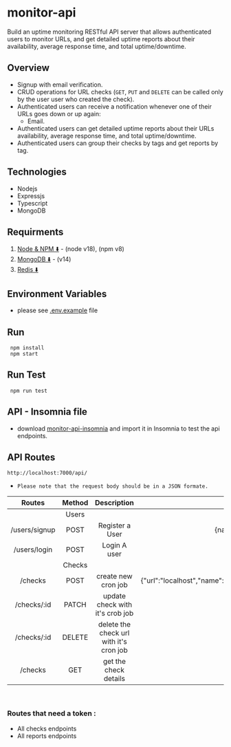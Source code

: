 # monitor-api

<p>Build an uptime monitoring RESTful API server that allows authenticated users to monitor URLs, and get detailed uptime reports about their availability, average response time, and total uptime/downtime.</p>

## Overview

- Signup with email verification.
- CRUD operations for URL checks (`GET`, `PUT` and `DELETE` can be called only by the user user who created the check).
- Authenticated users can receive a notification whenever one of their URLs goes down or up again:
  - Email.
- Authenticated users can get detailed uptime reports about their URLs availability, average response time, and total uptime/downtime.
- Authenticated users can group their checks by tags and get reports by tag.

## Technologies

- Nodejs
- Expressjs
- Typescript
- MongoDB

## Requirments

1. [Node & NPM ⬇️](https://nodejs.org/en/) - (node v18), (npm v8)
2. [MongoDB ⬇️](https://www.postgresql.org/download/) - (v14)
3. [Redis ⬇️](https://redis.io/docs/getting-started/installation/)

## Environment Variables

- please see [.env.example](.env.example) file

## Run

```
 npm install
 npm start
```

## Run Test

```
 npm run test
```

## API - Insomnia file

- download [monitor-api-insomnia](monitor-api-insomnia.json) and import it in Insomnia to test the api endpoints.

## API Routes

```Base URL
http://localhost:7000/api/
```

- `Please note that the request body should be in a JSON formate.`
  &nbsp;

|    Routes     | Method |               Description               |                                        Request Body                                        |
| :-----------: | :----: | :-------------------------------------: | :----------------------------------------------------------------------------------------: |
|               | Users  |
| /users/signup |  POST  |             Register a User             |                      {name: string, email: string, password: string}                       |
| /users/login  |  POST  |              Login A user               |                             {email:string, password:"string"}                              |
|               | Checks |
|    /checks    |  POST  |           create new cron job           | {"url":"localhost","name":"checklocalhost","port":3000,"ignoreSSL":true,"protocol":"http"} |
|  /checks/:id  | PATCH  |     update check with it's crob job     |                                all properties are optional                                 |
|  /checks/:id  | DELETE | delete the check url with it's cron job |                                                                                            |
|    /checks    |  GET   |          get the check details          |                                                                                            |

&nbsp;

### Routes that need a token :

- All checks endpoints
- All reports endpoints
